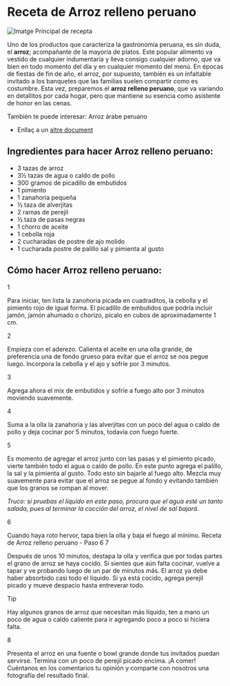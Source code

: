 # Receta de Arroz relleno peruano

![Imatge Principal de recepta](https://cdn0.recetasgratis.net/es/posts/1/7/0/arroz_relleno_peruano_77071_600.webp)

Uno de los productos que caracteriza la gastronomía peruana, es sin duda, el **arroz**; acompañante de la mayoría de platos. Este popular alimento va vestido de cualquier indumentaria y lleva consigo cualquier adorno, que va bien en todo momento del día y en cualquier momento del menú. En épocas de fiestas de fin de año, el arroz, por supuesto, también es un infaltable invitado a los banquetes que las familias suelen compartir como es costumbre. Esta vez, preparemos el **arroz relleno peruano**, que va variando en detallitos por cada hogar, pero que mantiene su esencia como asistente de honor en las cenas.


También te puede interesar: Arroz árabe peruano
- Enllaç a un [altre document](document_alternatiu.md)


## Ingredientes para hacer Arroz relleno peruano:

- 3 tazas de arroz
- 3½ tazas de agua o caldo de pollo
- 300 gramos de picadillo de embutidos
- 1 pimiento
- 1 zanahoria pequeña
- ½ taza de alverjitas
- 2 ramas de perejil
- ½ taza de pasas negras
- 1 chorro de aceite
- 1 cebolla roja
- 2 cucharadas de postre de ajo molido
- 1 cucharada postre de palillo
sal y pimienta al gusto 

## Cómo hacer Arroz relleno peruano:
1

Para iniciar, ten lista la zanohoria picada en cuadraditos, la cebolla y el pimiento rojo de igual forma. El picadillo de embutidos que podría incluir jamón, jamón ahumado o chorizo, pícalo en cubos de aproximadamente 1 cm.

2

Empieza con el aderezo. Calienta el aceite en una olla grande, de preferencia una de fondo grueso para evitar que el arroz se nos pegue luego. Incorpora la cebolla y el ajo y sofríe por 3 minutos.

3

Agrega ahora el mix de embutidos y sofríe a fuego alto por 3 minutos moviendo suavemente.

4

Suma a la olla la zanahoria y las alverjitas con un poco del agua o caldo de pollo y deja cocinar por 5 minutos, todavía con fuego fuerte.

5

Es momento de agregar el arroz junto con las pasas y el pimiento picado, vierte también todo el agua o caldo de pollo. En este punto agrega el palillo, la sal y la pimienta al gusto. Todo esto sin bajarle al fuego alto. Mezcla muy suavemente para evitar que el arroz se pegue al fondo y evitando también que los granos se rompan al mover.

_Truco: si pruebas el líquido en este paso, procura que el agua esté un tanto salada, pues al terminar la cocción del arroz, el nivel de sal bajará._

6

Cuando haya roto hervor, tapa bien la olla y baja el fuego al mínimo.
Receta de Arroz relleno peruano - Paso 6
7

Después de unos 10 minutos, destapa la olla y verifica que por todas partes el grano de arroz se haya cocido. Si sientes que aún falta cocinar, vuelve a tapar y ve probando luego de un par de minutos más. El arroz ya debe haber absorbido casi todo el líquido. Si ya está cocido, agrega perejil picado y mueve despacio hasta entreverar todo.

> [!TIP]
> Hay algunos granos de arroz que necesitan más líquido, ten a mano un poco de agua o caldo caliente para ir agregando poco a poco si hiciera falta.

8

Presenta el arroz en una fuente o bowl grande donde tus invitados puedan servirse. Termina con un poco de perejil picado encima. ¡A comer! Cuéntanos en los comentarios tu opinión y comparte con nosotros una fotografía del resultado final.






